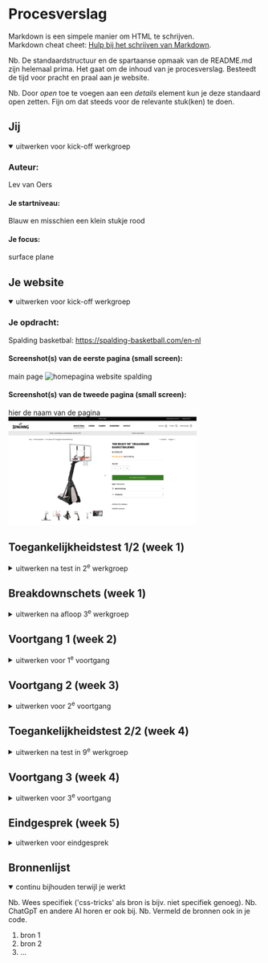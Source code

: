# Procesverslag

Markdown is een simpele manier om HTML te schrijven.  
Markdown cheat cheet: [Hulp bij het schrijven van Markdown](https://github.com/adam-p/markdown-here/wiki/Markdown-Cheatsheet).

Nb. De standaardstructuur en de spartaanse opmaak van de README.md zijn helemaal prima. Het gaat om de inhoud van je procesverslag. Besteedt de tijd voor pracht en praal aan je website.

Nb. Door _open_ toe te voegen aan een _details_ element kun je deze standaard open zetten. Fijn om dat steeds voor de relevante stuk(ken) te doen.

## Jij

<details open>
  <summary>uitwerken voor kick-off werkgroep</summary>

### Auteur:

Lev van Oers

#### Je startniveau:

Blauw en misschien een klein stukje rood

#### Je focus:

surface plane

</details>

## Je website

<details open>
  <summary>uitwerken voor kick-off werkgroep</summary>

### Je opdracht:

Spalding basketbal: https://spalding-basketball.com/en-nl

#### Screenshot(s) van de eerste pagina (small screen):

main page
<img src="readme-images/homepage.png" width="375px" alt="homepagina website spalding">

#### Screenshot(s) van de tweede pagina (small screen):

hier de naam van de pagina  
 <img src="readme-images/productpage.png" width="375px" alt="productpagina website spalding">

</details>

## Toegankelijkheidstest 1/2 (week 1)

<details>
  <summary>uitwerken na test in 2<sup>e</sup> werkgroep</summary>

### Bevindingen

-voiceover is heel luid.
-voiceover is bijna niet te volgen
-alt tag is een beetje vaag bij fotos
-hij is niet optimaal responsive want sommige letters zijn niet te lezen op telefoon

</details>

## Breakdownschets (week 1)

<details>
  <summary>uitwerken na afloop 3<sup>e</sup> werkgroep</summary>

### de hele pagina:

  <img src="readme-images/breakdownschets.png" width="375px" alt="breakdown van de hele pagina">

foto van allebei de paginas

</details>

## Voortgang 1 (week 2)

<details>
  <summary>uitwerken voor 1<sup>e</sup> voortgang</summary>

### Stand van zaken

Ik loop een klein beetje achter, maar dat ga ik dit weekend uiteraard fixen. Ik vind sommige dingen nog best lastig, bijvoorbeeld hoe ik aan bepaalde img's kom. maar dat kan ik vragen in de les.

### Agenda voor meeting

samen met je groepje opstellen
Lev van Oers:

vragen voor de feedback meeting:

1. Waarom is javascript gelinkt in de body?
2. Hoe kan ik producten laten zien door met een knopje naar rechts of links te klikken?
3. Hoe maak je een vakje waar je in kan typen
4. Hoe kan ik de foto van de site dowloaden.

### Verslag van meeting

hier na afloop snel de uitkomsten van de meeting vastleggen

-   punt 1
-   punt 2
-   nog een punt
-   ...

</details>

## Voortgang 2 (week 3)

<details>
  <summary>uitwerken voor 2<sup>e</sup> voortgang</summary>

### Stand van zaken

ik loop aardig wat achter en struggle best veel met de css. ik heb weinig tijd gehad deze week, maar nog steeds alle tijd die
ik had besteed. Helaas was dat niet genoeg. Maar het moet wel goedkomen

### Agenda voor meeting

samen met je groepje opstellen

| student 1      | student 2          | student 3    | student 4        |
| -------------- | ------------------ | ------------ | ---------------- |
| dit bespreken  | en dit             | en ik dit    | en dan ik dat    |
| en dat ook nog | dit als er tijd is | nog een punt | dit wil ik zeker |
| ...            | ...                | ...          | ...              |

### Verslag van meeting

hier na afloop snel de uitkomsten van de meeting vastleggen

-   Pls help mij met mijn footer. Ik weet niet hoe ik de list items onder elkaar kan krijgen
-   Hoe maak een slide systeempje

</details>

## Toegankelijkheidstest 2/2 (week 4)

<details>
  <summary>uitwerken na test in 9<sup>e</sup> werkgroep</summary>

### Bevindingen

Lijst met je bevindingen die in de test naar voren kwamen (geef ook aan wat er verbeterd is):

</details>

## Voortgang 3 (week 4)

<details>
  <summary>uitwerken voor 3<sup>e</sup> voortgang</summary>

### Stand van zaken

hier dit ging goed & dit was lastig (neem ook screenshots op van delen van je website en code)

### Agenda voor meeting

samen met je groepje opstellen

| student 1      | student 2          | student 3    | student 4        |
| -------------- | ------------------ | ------------ | ---------------- |
| dit bespreken  | en dit             | en ik dit    | en dan ik dat    |
| en dat ook nog | dit als er tijd is | nog een punt | dit wil ik zeker |
| ...            | ...                | ...          | ...              |

### Verslag van meeting

hier na afloop snel de uitkomsten van de meeting vastleggen

-   punt 1
-   punt 2
-   nog een punt
-   ...

</details>

## Eindgesprek (week 5)

<details>
  <summary>uitwerken voor eindgesprek</summary>

### Je uitkomst - karakteristiek screenshots:

  <img src="readme-images/dummy-plaatje.jpg" width="375px" alt="uitomst opdracht 1">

### Dit ging goed/Heb ik geleerd:

Korte omschrijving met plaatjes

  <img src="readme-images/dummy-plaatje.jpg" width="375px" alt="top">

### Dit was lastig/Is niet gelukt:

Korte omschrijving met plaatjes

  <img src="readme-images/dummy-plaatje.jpg" width="375px" alt="bummer">
</details>

## Bronnenlijst

<details open>
  <summary>continu bijhouden terwijl je werkt</summary>

Nb. Wees specifiek ('css-tricks' als bron is bijv. niet specifiek genoeg).
Nb. ChatGpT en andere AI horen er ook bij.
Nb. Vermeld de bronnen ook in je code.

1. bron 1
2. bron 2
3. ...

</details>
